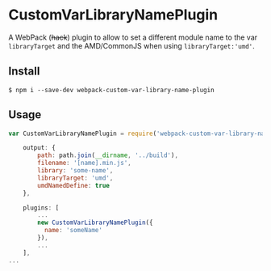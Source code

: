 # CustomVarLibraryNamePlugin

A WebPack (~~hack~~) plugin to allow to set a different module name to the var `libraryTarget` and the AMD/CommonJS when using `libraryTarget:'umd'`.

## Install

```
$ npm i --save-dev webpack-custom-var-library-name-plugin
```

## Usage

```js
var CustomVarLibraryNamePlugin = require('webpack-custom-var-library-name-plugin');

    output: {
        path: path.join(__dirname, '../build'),
        filename: '[name].min.js',
        library: 'some-name',
        libraryTarget: 'umd',
        umdNamedDefine: true
    },

    plugins: [
        ...
        new CustomVarLibraryNamePlugin({
          name: 'someName'
        }),
        ...
    ],
...

